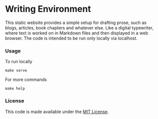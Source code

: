 # Writing Environment

This static website provides a simple setup for drafting prose, such as blogs,
articles, book chapters and whatever else. Like a digital typewriter, where text
is worked on in Markdown files and then displayed in a web browser. The code is
intended to be run only locally via localhost.


### Usage

To run locally

```
make serve
```

For more commands

```
make help
```


### License

This code is made available under the [MIT License](https://opensource.org/licenses/MIT).

